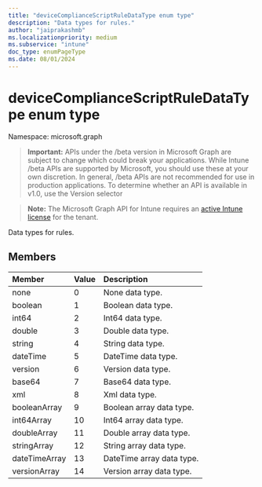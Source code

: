 ```yaml
---
title: "deviceComplianceScriptRuleDataType enum type"
description: "Data types for rules."
author: "jaiprakashmb"
ms.localizationpriority: medium
ms.subservice: "intune"
doc_type: enumPageType
ms.date: 08/01/2024
---
```


# deviceComplianceScriptRuleDataType enum type

Namespace: microsoft.graph

> **Important:** APIs under the /beta version in Microsoft Graph are subject to change which could break your applications. While Intune /beta APIs are supported by Microsoft, you should use these at your own discretion. In general, /beta APIs are not recommended for use in production applications. To determine whether an API is available in v1.0, use the Version selector

> **Note:** The Microsoft Graph API for Intune requires an [active Intune license](https://go.microsoft.com/fwlink/?linkid=839381) for the tenant.

Data types for rules.

## Members
|Member|Value|Description|
|:---|:---|:---|
|none|0|None data type.|
|boolean|1|Boolean data type.|
|int64|2|Int64 data type.|
|double|3|Double data type.|
|string|4|String data type.|
|dateTime|5|DateTime data type.|
|version|6|Version data type.|
|base64|7|Base64 data type.|
|xml|8|Xml data type.|
|booleanArray|9|Boolean array data type.|
|int64Array|10|Int64 array data type.|
|doubleArray|11|Double array data type.|
|stringArray|12|String array data type.|
|dateTimeArray|13|DateTime array data type.|
|versionArray|14|Version array data type.|